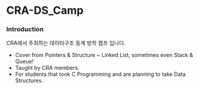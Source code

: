 # CRA-DS_Camp

### Introduction
CRA에서 주최하는 데이타구조 동계 방학 캠프 입니다.
* Cover from Pointers & Structure ~ Linked List, sometimes even Stack & Queue!
* Taught by CRA members.
* For students that took C Programming and are planning to take Data Structures.